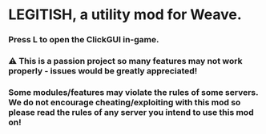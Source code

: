 # LEGITISH, a utility mod for Weave.
### Press L to open the ClickGUI in-game.
### 
### ⚠ This is a passion project so many features may not work properly - issues would be greatly appreciated!
### 
### Some modules/features may violate the rules of some servers. We do not encourage cheating/exploiting with this mod so please read the rules of any server you intend to use this mod on!
